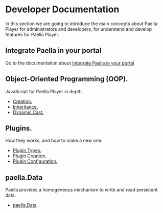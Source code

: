 # Developer Documentation
In this section we are going to introduce the main concepts about Paella Player for administrators and developers, for understand and develop features for Paella Player.

## Integrate Paella in your portal

Go to the documentation about [Integrate Paella in your portal](../integrate.md)

## Object-Oriented Programming (OOP).

JavaScript for Paella Player in depth.
- [Creation.](oop_creation.md)
- [Inheritance.](oop_inheritance.md)
- [Dynamic Cast.](oop_dyncast.md)

## Plugins.

How they works, and how to make a new one.
- [Plugin Types.](plugin_type.md)
- [Plugin Creation.](plugin_creation.md)
- [Plugin Configuration.](plugin_config.md)

## paella.Data

Paella provides a homogeneous mechanism to write and read persistent data.
- [paella.Data](paella_data.md)

